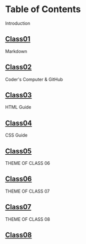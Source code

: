 # Table of Contents

Introduction
## [Class01](Class01/Notes.md)

Markdown
## [Class02](Class02/Notes2.md)

Coder's Computer & GitHub
## [Class03](Class03/Notes3.md)

HTML Guide
## [Class04](Class04/Notes4.md)

CSS Guide
## [Class05](Class05/Notes5.md)

THEME OF CLASS 06
## [Class06](Class06/Notes6.md)

THEME OF CLASS 07
## [Class07](Class07/Notes7.md)

THEME OF CLASS 08
## [Class08](Class08/Notes8.md)